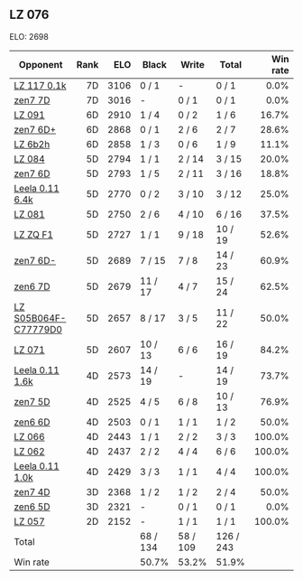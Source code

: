 ## LZ 076 ##

ELO: 2698

Opponent | Rank | ELO | Black | Write | Total | Win rate
---------|-----:|----:|-------|-------|-------|-------:
[LZ 117 0.1k](LZ%20117%200.1k.md) | 7D | 3106 | 0 / 1 | - | 0 / 1 | 0.0%
[zen7 7D](zen7%207D.md) | 7D | 3016 | - | 0 / 1 | 0 / 1 | 0.0%
[LZ 091](LZ%20091.md) | 6D | 2910 | 1 / 4 | 0 / 2 | 1 / 6 | 16.7%
[zen7 6D+](zen7%206D+.md) | 6D | 2868 | 0 / 1 | 2 / 6 | 2 / 7 | 28.6%
[LZ 6b2h](LZ%206b2h.md) | 6D | 2858 | 1 / 3 | 0 / 6 | 1 / 9 | 11.1%
[LZ 084](LZ%20084.md) | 5D | 2794 | 1 / 1 | 2 / 14 | 3 / 15 | 20.0%
[zen7 6D](zen7%206D.md) | 5D | 2793 | 1 / 5 | 2 / 11 | 3 / 16 | 18.8%
[Leela 0.11 6.4k](Leela%200.11%206.4k.md) | 5D | 2770 | 0 / 2 | 3 / 10 | 3 / 12 | 25.0%
[LZ 081](LZ%20081.md) | 5D | 2750 | 2 / 6 | 4 / 10 | 6 / 16 | 37.5%
[LZ ZQ F1](LZ%20ZQ%20F1.md) | 5D | 2727 | 1 / 1 | 9 / 18 | 10 / 19 | 52.6%
[zen7 6D-](zen7%206D-.md) | 5D | 2689 | 7 / 15 | 7 / 8 | 14 / 23 | 60.9%
[zen6 7D](zen6%207D.md) | 5D | 2679 | 11 / 17 | 4 / 7 | 15 / 24 | 62.5%
[LZ S05B064F-C77779D0](LZ%20S05B064F-C77779D0.md) | 5D | 2657 | 8 / 17 | 3 / 5 | 11 / 22 | 50.0%
[LZ 071](LZ%20071.md) | 5D | 2607 | 10 / 13 | 6 / 6 | 16 / 19 | 84.2%
[Leela 0.11 1.6k](Leela%200.11%201.6k.md) | 4D | 2573 | 14 / 19 | - | 14 / 19 | 73.7%
[zen7 5D](zen7%205D.md) | 4D | 2525 | 4 / 5 | 6 / 8 | 10 / 13 | 76.9%
[zen6 6D](zen6%206D.md) | 4D | 2503 | 0 / 1 | 1 / 1 | 1 / 2 | 50.0%
[LZ 066](LZ%20066.md) | 4D | 2443 | 1 / 1 | 2 / 2 | 3 / 3 | 100.0%
[LZ 062](LZ%20062.md) | 4D | 2437 | 2 / 2 | 4 / 4 | 6 / 6 | 100.0%
[Leela 0.11 1.0k](Leela%200.11%201.0k.md) | 4D | 2429 | 3 / 3 | 1 / 1 | 4 / 4 | 100.0%
[zen7 4D](zen7%204D.md) | 3D | 2368 | 1 / 2 | 1 / 2 | 2 / 4 | 50.0%
[zen6 5D](zen6%205D.md) | 3D | 2321 | - | 0 / 1 | 0 / 1 | 0.0%
[LZ 057](LZ%20057.md) | 2D | 2152 | - | 1 / 1 | 1 / 1 | 100.0%
Total | | | 68 / 134 | 58 / 109 | 126 / 243 | 
Win rate| | | 50.7% | 53.2% | 51.9% | 
